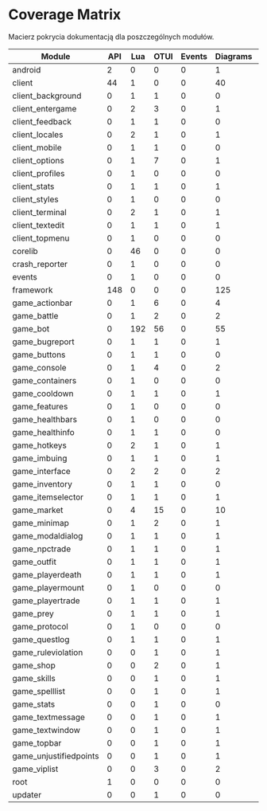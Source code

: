 # Coverage Matrix

Macierz pokrycia dokumentacją dla poszczególnych modułów.

| Module | API | Lua | OTUI | Events | Diagrams | Datasets |
|--------|-----|-----|------|--------|----------|----------|
| android | 2 | 0 | 0 | 0 | 1 | 2 |
| client | 44 | 1 | 0 | 0 | 40 | 45 |
| client_background | 0 | 1 | 1 | 0 | 0 | 2 |
| client_entergame | 0 | 2 | 3 | 0 | 1 | 5 |
| client_feedback | 0 | 1 | 1 | 0 | 0 | 2 |
| client_locales | 0 | 2 | 1 | 0 | 1 | 3 |
| client_mobile | 0 | 1 | 1 | 0 | 0 | 2 |
| client_options | 0 | 1 | 7 | 0 | 1 | 8 |
| client_profiles | 0 | 1 | 0 | 0 | 0 | 1 |
| client_stats | 0 | 1 | 1 | 0 | 1 | 2 |
| client_styles | 0 | 1 | 0 | 0 | 0 | 1 |
| client_terminal | 0 | 2 | 1 | 0 | 1 | 3 |
| client_textedit | 0 | 1 | 1 | 0 | 1 | 2 |
| client_topmenu | 0 | 1 | 0 | 0 | 0 | 1 |
| corelib | 0 | 46 | 0 | 0 | 0 | 46 |
| crash_reporter | 0 | 1 | 0 | 0 | 0 | 1 |
| events | 0 | 1 | 0 | 0 | 0 | 0 |
| framework | 148 | 0 | 0 | 0 | 125 | 148 |
| game_actionbar | 0 | 1 | 6 | 0 | 4 | 7 |
| game_battle | 0 | 1 | 2 | 0 | 2 | 3 |
| game_bot | 0 | 192 | 56 | 0 | 55 | 248 |
| game_bugreport | 0 | 1 | 1 | 0 | 1 | 2 |
| game_buttons | 0 | 1 | 1 | 0 | 0 | 2 |
| game_console | 0 | 1 | 4 | 0 | 2 | 5 |
| game_containers | 0 | 1 | 0 | 0 | 0 | 1 |
| game_cooldown | 0 | 1 | 1 | 0 | 1 | 2 |
| game_features | 0 | 1 | 0 | 0 | 0 | 1 |
| game_healthbars | 0 | 1 | 0 | 0 | 0 | 1 |
| game_healthinfo | 0 | 1 | 1 | 0 | 0 | 2 |
| game_hotkeys | 0 | 2 | 1 | 0 | 1 | 3 |
| game_imbuing | 0 | 1 | 1 | 0 | 1 | 2 |
| game_interface | 0 | 2 | 2 | 0 | 2 | 4 |
| game_inventory | 0 | 1 | 1 | 0 | 0 | 2 |
| game_itemselector | 0 | 1 | 1 | 0 | 1 | 2 |
| game_market | 0 | 4 | 15 | 0 | 10 | 19 |
| game_minimap | 0 | 1 | 2 | 0 | 1 | 3 |
| game_modaldialog | 0 | 1 | 1 | 0 | 1 | 2 |
| game_npctrade | 0 | 1 | 1 | 0 | 1 | 2 |
| game_outfit | 0 | 1 | 1 | 0 | 1 | 2 |
| game_playerdeath | 0 | 1 | 1 | 0 | 1 | 2 |
| game_playermount | 0 | 1 | 0 | 0 | 0 | 1 |
| game_playertrade | 0 | 1 | 1 | 0 | 1 | 2 |
| game_prey | 0 | 1 | 1 | 0 | 1 | 2 |
| game_protocol | 0 | 1 | 0 | 0 | 0 | 1 |
| game_questlog | 0 | 1 | 1 | 0 | 1 | 2 |
| game_ruleviolation | 0 | 0 | 1 | 0 | 1 | 1 |
| game_shop | 0 | 0 | 2 | 0 | 1 | 2 |
| game_skills | 0 | 0 | 1 | 0 | 1 | 1 |
| game_spelllist | 0 | 0 | 1 | 0 | 1 | 1 |
| game_stats | 0 | 0 | 1 | 0 | 0 | 1 |
| game_textmessage | 0 | 0 | 1 | 0 | 1 | 1 |
| game_textwindow | 0 | 0 | 1 | 0 | 1 | 1 |
| game_topbar | 0 | 0 | 1 | 0 | 1 | 1 |
| game_unjustifiedpoints | 0 | 0 | 1 | 0 | 1 | 1 |
| game_viplist | 0 | 0 | 3 | 0 | 2 | 3 |
| root | 1 | 0 | 0 | 0 | 0 | 1 |
| updater | 0 | 0 | 1 | 0 | 0 | 1 |

